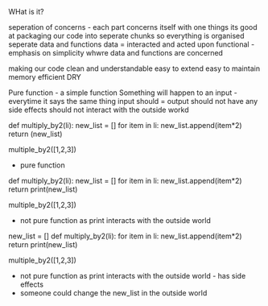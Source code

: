 WHat is it?

seperation of concerns - each part concerns itself with one things its good at
packaging our code into seperate chunks so everything is organised
seperate data and functions
data = interacted and acted upon
functional - emphasis on simplicity whwre data and functions are concerned

making our code clean and understandable
easy to extend
easy to maintain
memory efficient
DRY


Pure function - a simple function
Something will happen to an input - everytime it says the same thing
input should = output
should not have any side effects
should not interact with the outside workd

def multiply_by2(li):
    new_list = []
    for item in li:
        new_list.append(item*2)
    return (new_list)

multiple_by2([1,2,3])
- pure function

def multiply_by2(li):
    new_list = []
    for item in li:
        new_list.append(item*2)
    return print(new_list)

multiple_by2([1,2,3])
- not pure function as print interacts with the outside world

new_list = []
def multiply_by2(li):
    for item in li:
        new_list.append(item*2)
    return print(new_list)

multiple_by2([1,2,3])
- not pure function as print interacts with the outside world - has side effects
- someone could change the new_list in the outside world